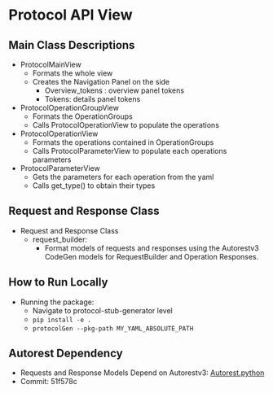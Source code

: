 
# Protocol API View

## Main Class Descriptions
* ProtocolMainView
    * Formats the whole view
    * Creates the Navigation Panel on the side
        * Overview_tokens : overview panel tokens
        * Tokens: details panel tokens 
* ProtocolOperationGroupView
    * Formats the OperationGroups 
    * Calls ProtocolOperationView to populate the operations
* ProtocolOperationView
    * Formats the operations contained in OperationGroups
    * Calls ProtocolParameterView to populate each operations parameters
* ProtocolParameterView
    * Gets the parameters for each operation from the yaml
    * Calls get_type() to obtain their types 

## Request and Response Class

* Request and Response Class
    * request_builder: 
        * Format models of requests and responses using the Autorestv3 CodeGen models for RequestBuilder and Operation Responses.

## How to Run Locally

* Running the package:
    * Navigate to protocol-stub-generator level
    * `pip install -e . `
    * `protocolGen --pkg-path MY_YAML_ABSOLUTE_PATH`

## Autorest Dependency 
* Requests and Response Models Depend on Autorestv3: [Autorest.python](https://github.com/Azure/autorest.python/tree/prepare_request)
* Commit: 51f578c

